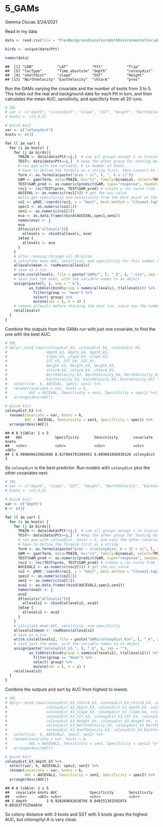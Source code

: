 5\_GAMs
================
Gemma Clucas
3/24/2021

Read in my
data

``` r
data <- read.csv(file = "PresBackgroundLocationsWithEnvironmentalVariables.csv", stringsAsFactors = FALSE)

birds <- unique(data$Ptt)

names(data)
```

    ##  [1] "LON"           "LAT"           "Ptt"           "Trip"         
    ##  [5] "locType"       "Time_absolute" "depth"         "colonydist"   
    ##  [9] "shelfdist"     "slope"         "SST"           "Height"       
    ## [13] "NorthVelocity" "EastVelocity"  "chlorA"        "pres"

Run the GAMs varying the covariate and the number of knots from 3 to 5.
This holds out the real and background data for each Ptt in turn, and
then calculates the mean AUC, sensitivity, and specificty from all 20
runs.

``` r
# IRL
# var <- c("depth", "colonydist", "slope", "SST", "Height", "NorthVelocity", "EastVelocity", "chlorA")
# knots <- c(3,4,5)

# Quick knit
var <- c("colonydist")
knots <- c(3)

for (l in var) {
  for (i in knots) {
    for (j in birds){
      TRAIN <- data[data$Ptt!=j,]  # use all groups except 1 in training data
      TEST<- data[data$Ptt==j,]  # keep the other group for testing data
      # run gam with one variable, k is number of knots
      # have to define the formula as a string first, then convert to formula and pass to GAM
      form <- as.formula(paste("pres ~ s(", l, ", k = i)"))
      GAM <- gam(form, data=TRAIN, bs="cs", family=binomial, select=TRUE, method='GCV.Cp')  
      TEST$GAM_pred <- as.numeric(predict(GAM, type="response", newdata=TEST)) # predict into the test data frame
      roc1 <- roc(TEST$pres, TEST$GAM_pred) # create a roc curve from the test data
      AUCEVAL <- as.numeric(roc1[9]) # get the auc value
      #also get specificity and sensitivity from the best point on the ROC curve
      co1 <- pROC::coords(roc1, x = "best", best.method = "closest.topleft", ret=c("specificity","sensitivity")) 
      spec1 <- as.numeric(co1[1])
      sen1 <- as.numeric(co1[2])
      eva <- as.data.frame(rbind(AUCEVAL,spec1,sen1))
      names(eva) <- j
      eva
      if(exists("allevals")){
        allevals <- cbind(allevals, eva)
      }else {
        allevals <- eva
      }
    }
    # after running through all 20 birds
    # calculate mean AUC, sensitiviy, and specificity for this number of knots
    allevals$mean <- rowMeans(allevals)
    # save as a csv
    write.csv(allevals, file = paste("GAMs/", l, "_k", i, ".csv", sep = "" ))
    # save just the mean, with the variable names to an object
    assign(paste(l, i, sep = "_k"), 
           as_tibble(cbind(group = names(allevals), t(allevals))) %>%
             filter(group == "mean") %>% 
             select(-group) %>% 
             mutate(var = l, k = i) )
    # remove allevals before starting the next run, since now the number of knots will change
    rm(allevals)
  }
}
```

Combine the outputs from the GAMs run with just one covariate, to find
the one with the best AUC.

``` r
# IRL
# dplyr::bind_rows(colonydist_k3, colonydist_k4, colonydist_k5,
#                  depth_k3, depth_k4, depth_k5,
#                  slope_k3, slope_k4, slope_k5,
#                  SST_k3, SST_k4, SST_k5,
#                  Height_k3, Height_k4, Height_k5,
#                  chlorA_k3, chlorA_k4, chlorA_k5,
#                  NorthVelocity_k3, NorthVelocity_k4, NorthVelocity_k5,
#                  EastVelocity_k3, EastVelocity_k4, EastVelocity_k5) %>%
#   select(var, k, AUCEVAL, spec1, sen1) %>% 
#   rename(covariate = var, knots = k,
#          AUC = AUCEVAL, Sensitivity = sen1, Specificity = spec1) %>% 
#   arrange(desc(AUC))

# Quick knit
colonydist_k3 %>% 
  rename(covariate = var, knots = k,
         AUC = AUCEVAL, Sensitivity = sen1, Specificity = spec1) %>% 
  arrange(desc(AUC))
```

    ## # A tibble: 1 x 5
    ##   AUC               Specificity       Sensitivity       covariate  knots
    ##   <chr>             <chr>             <chr>             <chr>      <dbl>
    ## 1 0.909608425882688 0.827084783386952 0.889801892036128 colonydist     3

So `colonydist` is the best predictor. Run models with `colonydist` plus
the other covariates next.

``` r
# IRL
# var <- c("depth", "slope", "SST", "Height", "NorthVelocity", "EastVelocity", "chlorA")
# knots <- c(3,4,5)

# Quick knit
var <- c("depth")
k <- c(3)

for (l in var) {
  for (i in knots) {
    for (j in birds){
      TRAIN <- data[data$Ptt!=j,]  # use all groups except 1 in training data
      TEST<- data[data$Ptt==j,]  # keep the other group for testing data
      # run gam with colonydist, knots = 3, and vary the other covariates and number of knots
      # have to define the formula first as a string
      form <- as.formula(paste("pres ~ s(colonydist, k = 3) + s(", l, ", k = i)"))
      GAM <- gam(form, data=TRAIN, bs="cs", family=binomial, select=TRUE, method='GCV.Cp')  
      TEST$GAM_pred <- as.numeric(predict(GAM, type="response", newdata=TEST)) # predict into the test data frame
      roc2 <- roc(TEST$pres, TEST$GAM_pred) # create a roc curve from the test data
      AUCEVAL2 <- as.numeric(roc2[9]) # get the auc value
      co2 <- pROC::coords(roc2, x = "best", best.method = "closest.topleft", ret=c("specificity","sensitivity")) #also get specificity and sensitivity
      spec2 <- as.numeric(co2[1])
      sen2 <- as.numeric(co2[2])
      eva2 <- as.data.frame(rbind(AUCEVAL2,spec2,sen2))
      names(eva2) <- j
      eva2
      if(exists("allevals2")){
        allevals2 <- cbind(allevals2, eva2)
      }else {
        allevals2 <- eva2
      }
    }
    # calculate mean AUC, sensitiviy, and specificity
    allevals2$mean <- rowMeans(allevals2)
    # save as a csv
    write.csv(allevals2, file = paste("GAMs/colonydist_k3+", l, "_k", i, ".csv", sep = "" ))
    # save just the mean, with the variable names to an object
    assign(paste("colonydist_k3_", l, "_k", i, sep = ""), 
           as_tibble(cbind(group = names(allevals2), t(allevals2))) %>%
             filter(group == "mean") %>% 
             select(-group) %>% 
             mutate(var = l, k = i) )
    rm(allevals2)
  }
}
```

Combine the outputs and sort by AUC from highest to lowest.

``` r
# IRL
# dplyr::bind_rows(colonydist_k3_chlorA_k3, colonydist_k3_chlorA_k4, colonydist_k3_chlorA_k5,
#                  colonydist_k3_depth_k3, colonydist_k3_depth_k4, colonydist_k3_depth_k5,
#                  colonydist_k3_slope_k3, colonydist_k3_slope_k4, colonydist_k3_slope_k5,
#                  colonydist_k3_SST_k3, colonydist_k3_SST_k4, colonydist_k3_SST_k5,
#                  colonydist_k3_Height_k3, colonydist_k3_Height_k4, colonydist_k3_Height_k5,
#                  colonydist_k3_NorthVelocity_k3, colonydist_k3_NorthVelocity_k4, colonydist_k3_NorthVelocity_k5,
#                  colonydist_k3_EastVelocity_k3, colonydist_k3_EastVelocity_k4, colonydist_k3_EastVelocity_k5) %>%
#   select(var, k, AUCEVAL2, spec2, sen2) %>% 
#   rename(covariate = var, knots = k,
#          AUC = AUCEVAL2, Sensitivity = sen2, Specificity = spec2) %>% 
#   arrange(desc(AUC))

# Quick knit
colonydist_k3_depth_k3 %>%
  select(var, k, AUCEVAL2, spec2, sen2) %>% 
  rename(covariate = var, knots = k,
         AUC = AUCEVAL2, Sensitivity = sen2, Specificity = spec2) %>% 
  arrange(desc(AUC))
```

    ## # A tibble: 1 x 5
    ##   covariate knots AUC               Specificity       Sensitivity      
    ##   <chr>     <dbl> <chr>             <chr>             <chr>            
    ## 1 depth         3 0.920269042638705 0.840151383292074 0.892637752564834

So colony distance with 3 knots and SST with 5 knots gives the highest
AUC, but chlorophyl A is very close.
